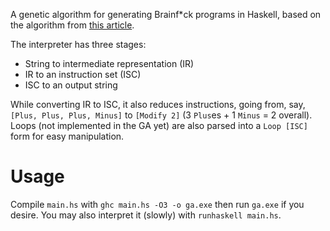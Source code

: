 A genetic algorithm for generating Brainf*ck programs in Haskell, based on the algorithm from [this article](http://www.theprojectspot.com/tutorial-post/creating-a-genetic-algorithm-for-beginners/3).

The interpreter has three stages:

- String to intermediate representation (IR)
- IR to an instruction set (ISC)
- ISC to an output string

While converting IR to ISC, it also reduces instructions, going from, say, `[Plus, Plus, Plus, Minus]` to `[Modify 2]` (3 `Plus`es + 1 `Minus` = 2 overall). Loops (not implemented in the GA yet) are also parsed into a `Loop [ISC]` form for easy manipulation.

Usage
======

Compile `main.hs` with `ghc main.hs -O3 -o ga.exe` then run `ga.exe` if you desire. You may also interpret it (slowly) with `runhaskell main.hs`.
